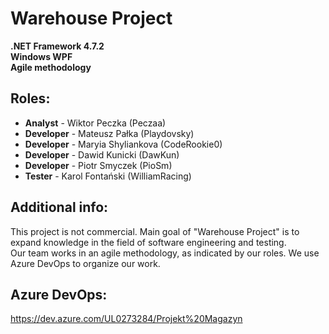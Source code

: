 # Warehouse Project<br>
**.NET Framework 4.7.2**<br>
**Windows WPF**<br>
**Agile methodology**<br>

## Roles:<br>
* **Analyst** - Wiktor Peczka (Peczaa)
* **Developer** - Mateusz Pałka (Playdovsky)
* **Developer** - Maryia Shyliankova (CodeRookie0)
* **Developer** - Dawid Kunicki (DawKun)
* **Developer** - Piotr Smyczek (PioSm)
* **Tester** - Karol Fontański (WilliamRacing)

## Additional info:<br>
This project is not commercial. Main goal of "Warehouse Project" is to expand knowledge in the field of software engineering and testing.<br>
Our team works in an agile methodology, as indicated by our roles. We use Azure DevOps to organize our work.

## Azure DevOps:<br>
https://dev.azure.com/UL0273284/Projekt%20Magazyn
